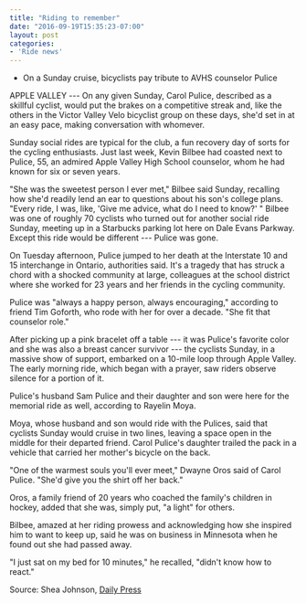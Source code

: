 ```yaml
---
title: "Riding to remember"
date: "2016-09-19T15:35:23-07:00"
layout: post
categories:
- 'Ride news'
---
```


- On a Sunday cruise, bicyclists pay tribute to AVHS counselor Pulice

APPLE VALLEY --- On any given Sunday, Carol Pulice, described as a skillful cyclist, would put the brakes on a competitive streak and, like the others in the Victor Valley Velo bicyclist group on these days, she'd set in at an easy pace, making conversation with whomever.

Sunday social rides are typical for the club, a fun recovery day of sorts for the cycling enthusiasts. Just last week, Kevin Bilbee had coasted next to Pulice, 55, an admired Apple Valley High School counselor, whom he had known for six or seven years.

"She was the sweetest person I ever met," Bilbee said Sunday, recalling how she'd readily lend an ear to questions about his son's college plans. "Every ride, I was, like, 'Give me advice, what do I need to know?' " Bilbee was one of roughly 70 cyclists who turned out for another social ride Sunday, meeting up in a Starbucks parking lot here on Dale Evans Parkway. Except this ride would be different --- Pulice was gone.

On Tuesday afternoon, Pulice jumped to her death at the Interstate 10 and 15 interchange in Ontario, authorities said. It's a tragedy that has struck a chord with a shocked community at large, colleagues at the school district where she worked for 23 years and her friends in the cycling community.

Pulice was "always a happy person, always encouraging," according to friend Tim Goforth, who rode with her for over a decade. "She fit that counselor role."

After picking up a pink bracelet off a table --- it was Pulice's favorite color and she was also a breast cancer survivor --- the cyclists Sunday, in a massive show of support, embarked on a 10-mile loop through Apple Valley. The early morning ride, which began with a prayer, saw riders observe silence for a portion of it.

Pulice's husband Sam Pulice and their daughter and son were here for the memorial ride as well, according to Rayelin Moya.

Moya, whose husband and son would ride with the Pulices, said that cyclists Sunday would cruise in two lines, leaving a space open in the middle for their departed friend. Carol Pulice's daughter trailed the pack in a vehicle that carried her mother's bicycle on the back.

"One of the warmest souls you'll ever meet," Dwayne Oros said of Carol Pulice. "She'd give you the shirt off her back."

Oros, a family friend of 20 years who coached the family's children in hockey, added that she was, simply put, "a light" for others.

Bilbee, amazed at her riding prowess and acknowledging how she inspired him to want to keep up, said he was on business in Minnesota when he found out she had passed away.

"I just sat on my bed for 10 minutes," he recalled, "didn't know how to react."

Source: Shea Johnson, [Daily Press](https://www.vvdailypress.com/)